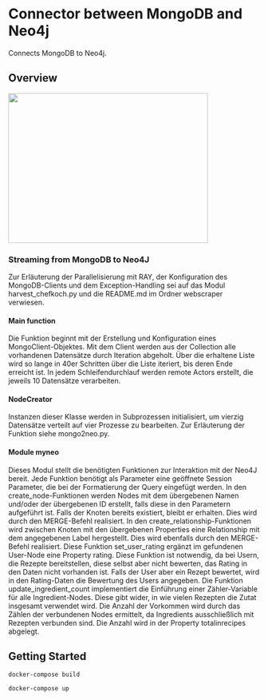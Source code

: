 # Connector between MongoDB and Neo4j

Connects MongoDB to Neo4j.

## Overview

<img src="https://github.com/helenanebel/bigdataproject/blob/master/images/py2neo.png" width="400" height="300">

### Streaming from MongoDB to Neo4J

Zur Erläuterung der Parallelisierung mit RAY, der Konfiguration des MongoDB-Clients und dem Exception-Handling
sei auf das Modul harvest_chefkoch.py und die README.md im Ordner webscraper verwiesen.

#### Main function
Die Funktion beginnt mit der Erstellung und Konfiguration eines MongoClient-Objektes. 
Mit dem Client werden aus der Collection alle vorhandenen Datensätze durch Iteration abgeholt.
Über die erhaltene Liste wird so lange in 40er Schritten über die Liste iteriert, bis deren Ende erreicht ist.
In jedem Schleifendurchlauf werden remote Actors erstellt, die jeweils 10 Datensätze verarbeiten.

#### NodeCreator
Instanzen dieser Klasse werden in Subprozessen initialisiert, um vierzig Datensätze verteilt auf vier Prozesse zu bearbeiten.
Zur Erläuterung der Funktion siehe mongo2neo.py.

#### Module myneo
Dieses Modul stellt die benötigten Funktionen zur Interaktion mit der Neo4J bereit.
Jede Funktion benötigt als Parameter eine geöffnete Session Parameter, die bei der Formatierung der Query eingefügt
werden.
In den create_node-Funktionen werden Nodes mit dem übergebenen Namen und/oder der übergebenen ID erstellt, falls diese in den Parametern aufgeführt ist.
Falls der Knoten bereits existiert, bleibt er erhalten. Dies wird durch den MERGE-Befehl realisiert.
In den create_relationship-Funktionen wird zwischen Knoten mit den übergebenen Properties eine Relationship mit dem angegebenen Label hergestellt.
Dies wird ebenfalls durch den MERGE-Befehl realisiert.
Diese Funktion set_user_rating ergänzt im gefundenen User-Node eine Property rating. 
Diese Funktion ist notwendig, da bei Usern, die Rezepte bereitstellen, diese selbst aber nicht bewerten, das Rating in den Daten nicht vorhanden ist.
Falls der User aber ein Rezept bewertet, wird in den Rating-Daten die Bewertung des Users angegeben.
Die Funktion update_ingredient_count implementiert die Einführung einer Zähler-Variable für alle Ingredient-Nodes. 
Diese gibt wider, in wie vielen Rezepten die Zutat insgesamt verwendet wird.
Die Anzahl der Vorkommen wird durch das Zählen der verbundenen Nodes ermittelt, da Ingredients ausschließlich mit Rezepten verbunden sind.
Die Anzahl wird in der Property totalinrecipes abgelegt.

## Getting Started

    docker-compose build

    docker-compose up
